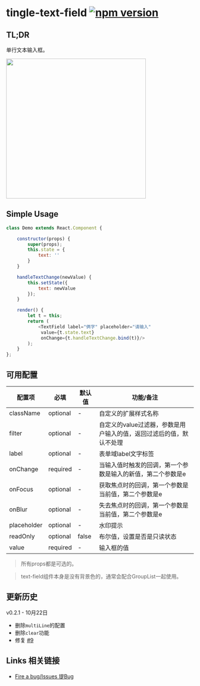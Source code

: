 # tingle-text-field [![npm version](https://badge.fury.io/js/tingle-text-field.svg)](http://badge.fury.io/js/tingle-text-field)

## TL;DR

单行文本输入框。

<img src="https://img.alicdn.com/tps/TB14TfJJpXXXXcWXVXXXXXXXXXX-750-1254.png" width="375"/>

## Simple Usage

```javascript
class Demo extends React.Component {

    constructor(props) {
        super(props);
        this.state = {
            text: ''
        }
    }

    handleTextChange(newValue) {
        this.setState({
            text: newValue
        });
    }

    render() {
        let t = this;
        return (
            <TextField label="俩字" placeholder="请输入"
             value={t.state.text}
             onChange={t.handleTextChange.bind(t)}/>
        );
    }
};

```

## 可用配置


| 配置项 | 必填 | 默认值 | 功能/备注 |
|---|----|---|----|
|className|optional|-|自定义的扩展样式名称|
|filter|optional|-|自定义的value过滤器，参数是用户输入的值，返回过滤后的值，默认不处理|
|label|optional|-|表单域label文字标签|
|onChange|required|-|当输入值时触发的回调，第一个参数是输入的新值，第二个参数是e|
|onFocus|optional|-|获取焦点时的回调，第一个参数是当前值，第二个参数是e|
|onBlur|optional|-|失去焦点时的回调，第一个参数是当前值，第二个参数是e|
|placeholder|optional|-|水印提示|
|readOnly|optional|false|布尔值，设置是否是只读状态|
|value|required|-|输入框的值|

> 所有props都是可选的。

> text-field组件本身是没有背景色的，通常会配合GroupList一起使用。

## 更新历史

v0.2.1 - 10月22日

* 删除`multiLine`的配置
* 删除`clear`功能
* 修复 [#9](https://github.com/tinglejs/tingle-text-field/issues/9)

## Links 相关链接

- [Fire a bug/Issues 提Bug](https://github.com/tinglejs/tingle-text-field/issues)